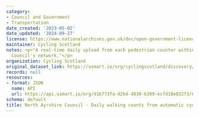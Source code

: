 ```yaml
---
category:
- Council and Government
- Transportation
date_created: '2023-05-02'
date_updated: '2024-09-27'
license: https://www.nationalarchives.gov.uk/doc/open-government-licence/version/3/
maintainer: Cycling Scotland
notes: <p>"A real-time daily upload from each pedestrian counter within North Ayrshire
  Council's network."</p>
organization: Cycling Scotland
original_dataset_link: https://usmart.io/org/cyclingscotland/discovery/discovery-view-detail/f235ba40-d7f9-4852-874f-97a8b899cffa
records: null
resources:
- format: JSON
  name: API
  url: https://api.usmart.io/org/d1b773fa-d2bd-4830-b399-ecfd18e832f3/679eb72b-be02-4648-b1d0-f8e8b757d3e7/1/urql
schema: default
title: North Ayrshire Council - Daily walking counts from automatic cycling counters
---
```

